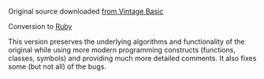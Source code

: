 Original source downloaded [from Vintage Basic](http://www.vintage-basic.net/games.html)

Conversion to [Ruby](https://www.ruby-lang.org/en/)

This version preserves the underlying algorithms and functionality of
the original while using more modern programming constructs
(functions, classes, symbols) and providing much more detailed
comments.  It also fixes some (but not all) of the bugs.
